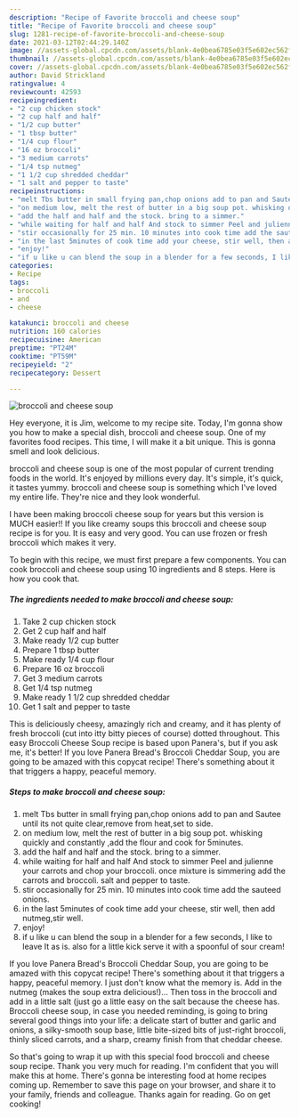 ```yaml
---
description: "Recipe of Favorite broccoli and cheese soup"
title: "Recipe of Favorite broccoli and cheese soup"
slug: 1281-recipe-of-favorite-broccoli-and-cheese-soup
date: 2021-03-12T02:44:29.140Z
image: //assets-global.cpcdn.com/assets/blank-4e0bea6785e03f5e602ec562f230caae08da540cada707380b4fe1bbebba43da.png
thumbnail: //assets-global.cpcdn.com/assets/blank-4e0bea6785e03f5e602ec562f230caae08da540cada707380b4fe1bbebba43da.png
cover: //assets-global.cpcdn.com/assets/blank-4e0bea6785e03f5e602ec562f230caae08da540cada707380b4fe1bbebba43da.png
author: David Strickland
ratingvalue: 4
reviewcount: 42593
recipeingredient:
- "2 cup chicken stock"
- "2 cup half and half"
- "1/2 cup butter"
- "1 tbsp butter"
- "1/4 cup flour"
- "16 oz broccoli"
- "3 medium carrots"
- "1/4 tsp nutmeg"
- "1 1/2 cup shredded cheddar"
- "1 salt and pepper to taste"
recipeinstructions:
- "melt Tbs butter in small frying pan,chop onions add to pan and Sautee until its not quite clear,remove from heat,set to side."
- "on medium low, melt the rest of butter in a big soup pot. whisking quickly and constantly ,add the flour and cook for 5minutes."
- "add the half and half and the stock. bring to a simmer."
- "while waiting for half and half And stock to simmer Peel and julienne your carrots and chop your broccoli. once mixture is simmering add the carrots and broccoli. salt and pepper to taste."
- "stir occasionally for 25 min. 10 minutes into cook time add the sauteed onions."
- "in the last 5minutes of cook time add your cheese, stir well, then add nutmeg,stir well."
- "enjoy!"
- "if u like u can blend the soup in a blender for a few seconds, I like to leave It as is. also for a little kick serve it with a spoonful of sour cream!"
categories:
- Recipe
tags:
- broccoli
- and
- cheese

katakunci: broccoli and cheese 
nutrition: 160 calories
recipecuisine: American
preptime: "PT24M"
cooktime: "PT59M"
recipeyield: "2"
recipecategory: Dessert

---
```



![broccoli and cheese soup](//assets-global.cpcdn.com/assets/blank-4e0bea6785e03f5e602ec562f230caae08da540cada707380b4fe1bbebba43da.png)

Hey everyone, it is Jim, welcome to my recipe site. Today, I'm gonna show you how to make a special dish, broccoli and cheese soup. One of my favorites food recipes. This time, I will make it a bit unique. This is gonna smell and look delicious.

broccoli and cheese soup is one of the most popular of current trending foods in the world. It's enjoyed by millions every day. It's simple, it's quick, it tastes yummy. broccoli and cheese soup is something which I've loved my entire life. They're nice and they look wonderful.

I have been making broccoli cheese soup for years but this version is MUCH easier!! If you like creamy soups this broccoli and cheese soup recipe is for you. It is easy and very good. You can use frozen or fresh broccoli which makes it very.


To begin with this recipe, we must first prepare a few components. You can cook broccoli and cheese soup using 10 ingredients and 8 steps. Here is how you cook that.

<!--inarticleads1-->

##### The ingredients needed to make broccoli and cheese soup:

1. Take 2 cup chicken stock
1. Get 2 cup half and half
1. Make ready 1/2 cup butter
1. Prepare 1 tbsp butter
1. Make ready 1/4 cup flour
1. Prepare 16 oz broccoli
1. Get 3 medium carrots
1. Get 1/4 tsp nutmeg
1. Make ready 1 1/2 cup shredded cheddar
1. Get 1 salt and pepper to taste


This is deliciously cheesy, amazingly rich and creamy, and it has plenty of fresh broccoli (cut into itty bitty pieces of course) dotted throughout. This easy Broccoli Cheese Soup recipe is based upon Panera&#39;s, but if you ask me, it&#39;s better! If you love Panera Bread&#39;s Broccoli Cheddar Soup, you are going to be amazed with this copycat recipe! There&#39;s something about it that triggers a happy, peaceful memory. 

<!--inarticleads2-->

##### Steps to make broccoli and cheese soup:

1. melt Tbs butter in small frying pan,chop onions add to pan and Sautee until its not quite clear,remove from heat,set to side.
1. on medium low, melt the rest of butter in a big soup pot. whisking quickly and constantly ,add the flour and cook for 5minutes.
1. add the half and half and the stock. bring to a simmer.
1. while waiting for half and half And stock to simmer Peel and julienne your carrots and chop your broccoli. once mixture is simmering add the carrots and broccoli. salt and pepper to taste.
1. stir occasionally for 25 min. 10 minutes into cook time add the sauteed onions.
1. in the last 5minutes of cook time add your cheese, stir well, then add nutmeg,stir well.
1. enjoy!
1. if u like u can blend the soup in a blender for a few seconds, I like to leave It as is. also for a little kick serve it with a spoonful of sour cream!


If you love Panera Bread&#39;s Broccoli Cheddar Soup, you are going to be amazed with this copycat recipe! There&#39;s something about it that triggers a happy, peaceful memory. I just don&#39;t know what the memory is. Add in the nutmeg (makes the soup extra delicious!)… Then toss in the broccoli and add in a little salt (just go a little easy on the salt because the cheese has. Broccoli cheese soup, in case you needed reminding, is going to bring several good things into your life: a delicate start of butter and garlic and onions, a silky-smooth soup base, little bite-sized bits of just-right broccoli, thinly sliced carrots, and a sharp, creamy finish from that cheddar cheese. 

So that's going to wrap it up with this special food broccoli and cheese soup recipe. Thank you very much for reading. I'm confident that you will make this at home. There's gonna be interesting food at home recipes coming up. Remember to save this page on your browser, and share it to your family, friends and colleague. Thanks again for reading. Go on get cooking!
